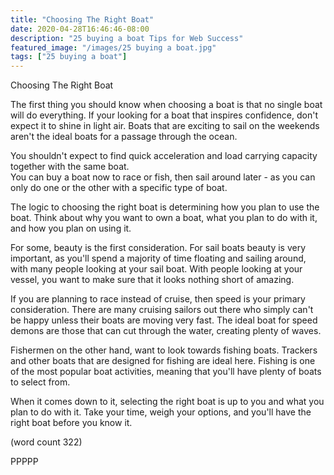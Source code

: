 ```yaml
---
title: "Choosing The Right Boat"
date: 2020-04-28T16:46:46-08:00
description: "25 buying a boat Tips for Web Success"
featured_image: "/images/25 buying a boat.jpg"
tags: ["25 buying a boat"]
---
```


Choosing The Right Boat

The first thing you should know when choosing a boat
is that no single boat will do everything.  If your
looking for a boat that inspires confidence, don't 
expect it to shine in light air.  Boats that are
exciting to sail on the weekends aren't the ideal boats
for a passage through the ocean.

You shouldn't expect to find quick acceleration and
load carrying capacity together with the same boat.  
You can buy a boat now to race or fish, then sail 
around later - as you can only do one or the other 
with a specific type of boat.

The logic to choosing the right boat is determining
how you plan to use the boat.  Think about why you
want to own a boat, what you plan to do with it, and
how you plan on using it.

For some, beauty is the first consideration.  For 
sail boats beauty is very important, as you'll 
spend a majority of time floating and sailing around, 
with many people looking at your sail boat.  With 
people looking at your vessel, you want to make sure
that it looks nothing short of amazing.

If you are planning to race instead of cruise, then
speed is your primary consideration.  There are 
many cruising sailors out there who simply can't be 
happy unless their boats are moving very fast.  The 
ideal boat for speed demons are those that can cut
through the water, creating plenty of waves.

Fishermen on the other hand, want to look towards
fishing boats.  Trackers and other boats that are
designed for fishing are ideal here.  Fishing is one
of the most popular boat activities, meaning that
you'll have plenty of boats to select from.

When it comes down to it, selecting the right boat
is up to you and what you plan to do with it.  Take
your time, weigh your options, and you'll have the
right boat before you know it.

(word count 322)

PPPPP
